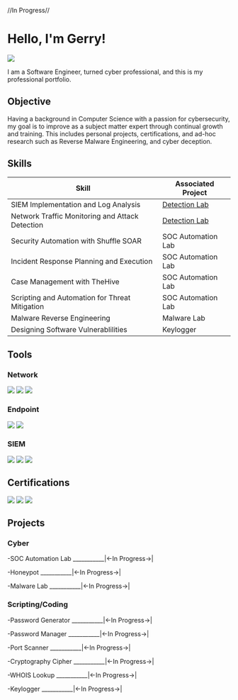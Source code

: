 //In Progress//

# Hello, I'm Gerry!
<a href="https://www.linkedin.com/in/gerry-scott-121773192"><img src="https://img.shields.io/badge/-LinkedIn-0072b1?&style=for-the-badge&logo=linkedin&logoColor=white" /></a>

I am a Software Engineer, turned cyber professional, and this is my professional portfolio. 

## Objective

Having a background in Computer Science with a passion for cybersecurity, my goal is to improve as a subject matter expert through continual growth and training. This includes personal projects, certifications, and ad-hoc research such as Reverse Malware Engineering, and cyber deception. 

## Skills

| Skill                                         | Associated Project         |
|-----------------------------------------------|----------------------------|
| SIEM Implementation and Log Analysis          | <a href="https://google.com">Detection Lab</a>|
| Network Traffic Monitoring and Attack Detection | <a href="https://google.com">Detection Lab</a>|
| Security Automation with Shuffle SOAR         | SOC Automation Lab|
| Incident Response Planning and Execution      | SOC Automation Lab|
| Case Management with TheHive                  | SOC Automation Lab|
| Scripting and Automation for Threat Mitigation | SOC Automation Lab|
| Malware Reverse Engineering                | Malware Lab|
| Designing Software Vulnerablilities  | Keylogger |

## Tools

### Network
<div>
    <!--Wireshark-->
    <img src="https://img.shields.io/badge/-Wireshark-1679A7?&style=for-the-badge&logo=Wireshark&logoColor=white" />
    <!--Suricata-->
    <img src="https://img.shields.io/badge/-Suricata-EF3B2D?&style=for-the-badge&logo=Suricata&logoColor=white" />
    <!--Nmap-->
   <img src="https://img.shields.io/badge/-Nmap-FF0000?&style=for-the-badge&logo=Nmap&logoColor=white" />

</div>

### Endpoint
<div>
    <!--MDE-->
    <img src="https://img.shields.io/badge/-Microsoft_Defender_for_Endpoint-00A4EF?&style=for-the-badge&logo=Microsoft&logoColor=white" />
    <!--Trellix-->
   <img src="https://img.shields.io/badge/-Trellix-4B275F?&style=for-the-badge&logo=Trellix&logoColor=white" />
</div>

### SIEM
<div>
    <!--MS Sentinel-->
    <img src="https://img.shields.io/badge/-Microsoft_Sentinel-0078D4?&style=for-the-badge&logo=Microsoft&logoColor=white" />
    <!--Splunk-->
    <img src="https://img.shields.io/badge/-Splunk-000000?&style=for-the-badge&logo=Splunk&logoColor=white" />
    <!--Elastic-->
    <img src="https://img.shields.io/badge/-Elastic-005571?&style=for-the-badge&logo=Elastic&logoColor=white" />
</div>

## Certifications
<div>
<!--sec+-->
<img src="https://img.shields.io/badge/-Security%2B-FF0000?&style=for-the-badge&logo=CompTIA&logoColor=white" />
<!--cysa+-->
<img src="https://img.shields.io/badge/-CySA%2B-FF0000?&style=for-the-badge&logo=CompTIA&logoColor=white" />
<!--CSAP-->
<img src="https://img.shields.io/badge/-CSAP-FF0000?&style=for-the-badge&logo=CompTIA&logoColor=white" />

## Projects

### Cyber

-SOC Automation Lab ___________|<-In Progress->|

-Honeypot ___________|<-In Progress->|

-Malware Lab ___________|<-In Progress->|
### Scripting/Coding

-Password Generator ___________|<-In Progress->| 

-Password Manager ___________|<-In Progress->|   

-Port Scanner ___________|<-In Progress->|   

-Cryptography Cipher ___________|<-In Progress->|   

-WHOIS Lookup ___________|<-In Progress->|  

-Keylogger ___________|<-In Progress->|  